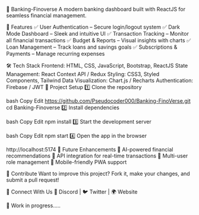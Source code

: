 🏦 Banking-Finoverse
A modern banking dashboard built with ReactJS for seamless financial management.

🚀 Features
✅ User Authentication – Secure login/logout system
✅ Dark Mode Dashboard – Sleek and intuitive UI
✅ Transaction Tracking – Monitor all financial transactions
✅ Budget & Reports – Visual insights with charts
✅ Loan Management – Track loans and savings goals
✅ Subscriptions & Payments – Manage recurring expenses

🛠️ Tech Stack
Frontend: HTML, CSS, JavaScript, Bootstrap, ReactJS
State Management: React Context API / Redux
Styling: CSS3, Styled Components, Tailwind
Data Visualization: Chart.js / Recharts
Authentication: Firebase / JWT
📂 Project Setup
1️⃣ Clone the repository

bash
Copy
Edit
https://github.com/Pseudocoder000/Banking-FinoVerse.git  cd Banking-Finoverse
2️⃣ Install dependencies

bash
Copy
Edit
npm install
3️⃣ Start the development server

bash
Copy
Edit
npm start
4️⃣ Open the app in the browser


http://localhost:5174
🔧 Future Enhancements
🚀 AI-powered financial recommendations
🚀 API integration for real-time transactions
🚀 Multi-user role management
🚀 Mobile-friendly PWA support

📢 Contribute
Want to improve this project? Fork it, make your changes, and submit a pull request!

🔗 Connect With Us
💬 Discord | 🐦 Twitter | 🌍 Website

📌 Work in progress.....
